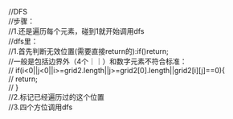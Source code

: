//DFS  
//步骤：  
//1.还是遍历每个元素，碰到1就开始调用dfs  
//dfs里：  
//1.首先判断无效位置(需要直接return的):if()return;  
//一般是包括边界外（4个｜｜）和数字元素不符合标准：     
// if(i<0||j<0||i>=grid2.length||j>=grid2[0].length||grid2[i][j]==0){  
//   return;  
//            }   
//2.标记已经遍历过的这个位置   
//3.四个方位调用dfs   